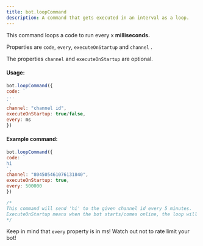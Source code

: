 ```yaml
---
title: bot.loopCommand
description: A command that gets executed in an interval as a loop.
---
```


This command loops a code to run every x **milliseconds.**

Properties are `code`, `every`, `executeOnStartup` and `channel` .

The properties `channel` and `executeOnStartup` are optional. 

#### Usage:

```javascript
bot.loopCommand({
code: `
...
`,
channel: "channel id",
executeOnStartup: true/false,
every: ms
})
```

#### Example command:

```javascript
bot.loopCommand({
code: `
hi
`,
channel: "804505461076131840",
executeOnStartup: true,
every: 500000
})

/*
This command will send 'hi' to the given channel id every 5 minutes. 
ExecuteOnStartup means when the bot starts/comes online, the loop will start
*/
```

 
Keep in mind that `every` property is in ms! Watch out not to rate limit your bot!
 


